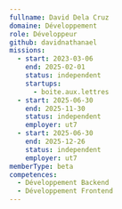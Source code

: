 ```yaml
---
fullname: David Dela Cruz
domaine: Développement
role: Développeur
github: davidnathanael
missions:
  - start: 2023-03-06
    end: 2025-02-01
    status: independent
    startups:
      - boite.aux.lettres
  - start: 2025-06-30
    end: 2025-11-30
    status: independent
    employer: ut7
  - start: 2025-06-30
    end: 2025-12-26
    status: independent
    employer: ut7
memberType: beta
competences:
  - Développement Backend
  - Développement Frontend
---
```


